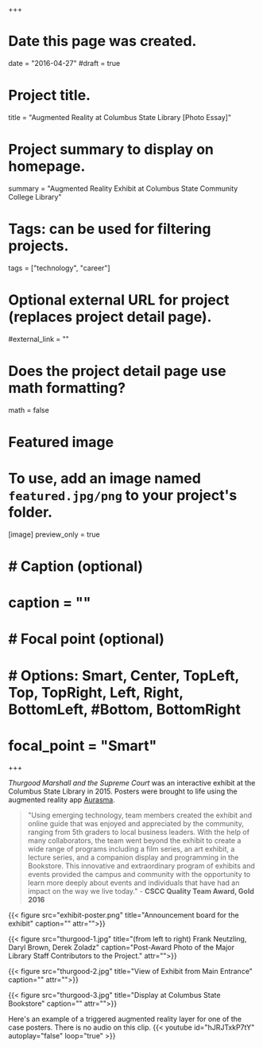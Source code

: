 +++
# Date this page was created.
date = "2016-04-27"
#draft = true

# Project title.
title = "Augmented Reality at Columbus State Library [Photo Essay]"

# Project summary to display on homepage.
summary = "Augmented Reality Exhibit at Columbus State Community College Library"

# Tags: can be used for filtering projects.
tags = ["technology", "career"]

# Optional external URL for project (replaces project detail page).
#external_link = ""

# Does the project detail page use math formatting?
math = false

# Featured image
# To use, add an image named `featured.jpg/png` to your project's folder.
[image]
   preview_only = true
#  # Caption (optional)
#  caption = ""
#
#  # Focal point (optional)
#  # Options: Smart, Center, TopLeft, Top, TopRight, Left, Right, BottomLeft, #Bottom, BottomRight
#  focal_point = "Smart"

+++

*Thurgood Marshall and the Supreme Court* was an interactive exhibit at the Columbus State Library in 2015. Posters were brought to life using the augmented reality app [Aurasma](https://www.aurasma.com/).

> "Using emerging technology, team members created the exhibit and online guide that was enjoyed and appreciated by the community, ranging from 5th graders to local business leaders. With the help of many collaborators, the team went beyond the exhibit to create a wide range of programs including a film series, an art exhibit, a lecture series, and a companion display and programming in the Bookstore. This innovative and extraordinary program of exhibits and events provided the campus and community with the opportunity to learn more deeply about events and individuals that have had an impact on the way we live today." - **CSCC Quality Team Award, Gold 2016**

{{< figure src="exhibit-poster.png" title="Announcement board for the exhibit" caption="" attr="">}}

{{< figure src="thurgood-1.jpg" title="(from left to right) Frank Neutzling, Daryl Brown, Derek Zoladz" caption="Post-Award Photo of the Major Library Staff Contributors to the Project." attr="">}}

{{< figure src="thurgood-2.jpg" title="View of Exhibit from Main Entrance" caption="" attr="">}}

{{< figure src="thurgood-3.jpg" title="Display at Columbus State Bookstore" caption="" attr="">}}

Here's an example of a triggered augmented reality layer for one of the case posters. There is no audio on this clip.
{{< youtube id="hJRJTxkP7tY" autoplay="false" loop="true" >}}   
